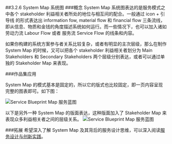 ##3.2.6 System Map 系统图
###概念
System Map 系统图表达的是服务模式之中各个 stakeholder 利益相关者所处的地位与相互间的配合。一般通过 icon + 引导线 的形式表达出 information fow, material flow 和 financial flow 三条流线，即从信息、物质和金钱的角度描述系统如何运行。而一些情况下，也可以加入诸如 劳动力流 Labour Flow 或者 服务流 Service Flow 的线条和内容。

如果你构建的系统方案参与者关系比较复杂，或者有明显的主次层级，那么在制作 System Map 的时候，又可以把各个 stakeholder 利益相关者划分为 Main Stakeholders 和 Secondary Stakeholders 两个层级分别表达，或者可以通过单独的 Stakeholder Map 来表现。

###作品集应用

System Map 的模式基本是固定的，所以它的版式也比较固定，即一页内容呈现完整的图表即可。如下图：

![Service Blueprint Map 服务蓝图](http://kitpic.makebi.net/2021/uedsd_11.jpg)

以下是另外一种 System Map 的版面表达，这种版面加入了 Stakeholder Map 来表现众多利益相关者之间的层级关系。
![Service Blueprint Map 服务蓝图](http://kitpic.makebi.net/2021/uedsd_12.jpg)

###拓展
希望深入了解 System Map 及其背后的服务设计思维，可以深入阅读[服务设计与创新实践](https://book.douban.com/subject/26464952/)。

